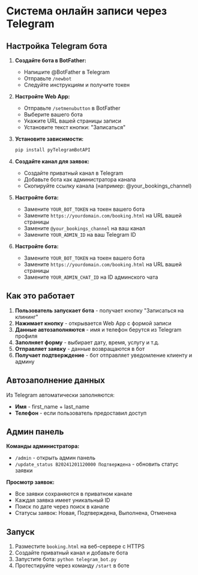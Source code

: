 # Система онлайн записи через Telegram

## Настройка Telegram бота

1. **Создайте бота в BotFather:**
   - Напишите @BotFather в Telegram
   - Отправьте `/newbot`
   - Следуйте инструкциям и получите токен

2. **Настройте Web App:**
   - Отправьте `/setmenubutton` в BotFather
   - Выберите вашего бота
   - Укажите URL вашей страницы записи
   - Установите текст кнопки: "Записаться"

3. **Установите зависимости:**
   ```bash
   pip install pyTelegramBotAPI
   ```

4. **Создайте канал для заявок:**
   - Создайте приватный канал в Telegram
   - Добавьте бота как администратора канала
   - Скопируйте ссылку канала (например: @your_bookings_channel)

5. **Настройте бота:**
   - Замените `YOUR_BOT_TOKEN` на токен вашего бота
   - Замените `https://yourdomain.com/booking.html` на URL вашей страницы
   - Замените `@your_bookings_channel` на ваш канал
   - Замените `YOUR_ADMIN_ID` на ваш Telegram ID

4. **Настройте бота:**
   - Замените `YOUR_BOT_TOKEN` на токен вашего бота
   - Замените `https://yourdomain.com/booking.html` на URL вашей страницы
   - Замените `YOUR_ADMIN_CHAT_ID` на ID админского чата

## Как это работает

1. **Пользователь запускает бота** - получает кнопку "Записаться на клининг"
2. **Нажимает кнопку** - открывается Web App с формой записи
3. **Данные автозаполняются** - имя и телефон берутся из Telegram профиля
4. **Заполняет форму** - выбирает дату, время, услугу и т.д.
5. **Отправляет заявку** - данные возвращаются в бот
6. **Получает подтверждение** - бот отправляет уведомление клиенту и админу

## Автозаполнение данных

Из Telegram автоматически заполняются:
- **Имя** - first_name + last_name
- **Телефон** - если пользователь предоставил доступ

## Админ панель

**Команды администратора:**
- `/admin` - открыть админ панель
- `/update_status B20241201120000 Подтверждена` - обновить статус заявки

**Просмотр заявок:**
- Все заявки сохраняются в приватном канале
- Каждая заявка имеет уникальный ID
- Поиск по дате через поиск в канале
- Статусы заявок: Новая, Подтверждена, Выполнена, Отменена

## Запуск

1. Разместите `booking.html` на веб-сервере с HTTPS
2. Создайте приватный канал и добавьте бота
3. Запустите бота: `python telegram_bot.py`
4. Протестируйте через команду `/start` в боте